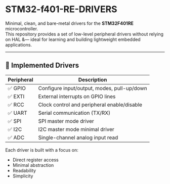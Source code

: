 # STM32-f401-RE-DRIVERS

Minimal, clean, and bare-metal drivers for the **STM32F401RE** microcontroller.  
This repository provides a set of low-level peripheral drivers without relying on HAL &— ideal for learning and building lightweight embedded applications.

---

## 🧩 Implemented Drivers

| Peripheral | Description                       |
|------------|-----------------------------------|
| ✅ GPIO     | Configure input/output, modes, pull-up/down |
| ✅ EXTI     | External interrupts on GPIO lines |
| ✅ RCC      | Clock control and peripheral enable/disable |
| ✅ UART     | Serial communication (TX/RX)     |
| ✅ SPI      | SPI master mode driver           |
| ✅ I2C      | I2C master mode minimal driver    |
| ✅ ADC      | Single-channel analog input read  |

Each driver is built with a focus on:
- Direct register access
- Minimal abstraction
- Readability
- Simplicity
